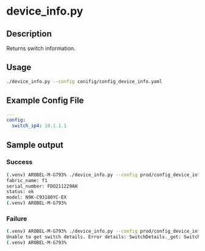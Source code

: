 # device_info.py

## Description

Returns switch information.

## Usage

``` bash
./device_info.py --config conifig/config_device_info.yaml
```

## Example Config File

``` yaml title="config/config_device_info.yaml"
---
config:
  switch_ip4: 10.1.1.1
```

## Sample output

### Success

``` bash
(.venv) AROBEL-M-G793% ./device_info.py --config prod/config_device_info.yaml
fabric_name: f1
serial_number: FDO211229AH
status: ok
model: N9K-C93180YC-EX
(.venv) AROBEL-M-G793%
```

### Failure

``` bash
(.venv) AROBEL-M-G793% ./device_info.py --config prod/config_device_info.yaml
Unable to get switch details. Error details: SwitchDetails._get: Switch with ip_address 172.22.150.10 does not exist on the controller.
(.venv) AROBEL-M-G793%
```
